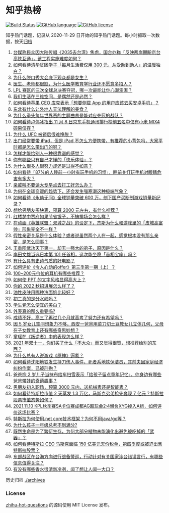 # 知乎热榜
[![Build Status](https://github.com/ToWeLong/zhihu-hot-questions/workflows/CI/badge.svg)](https://github.com/ToWeLong/zhihu-hot-questions/actions)
[![GitHub language](https://img.shields.io/badge/language-golang-orange.svg)](https://golang.org/)
[![GitHub license](https://img.shields.io/github/license/ToWeLong/zhihu-hot-questions)](https://github.com/ToWeLong/zhihu-hot-questions/blob/main/LICENSE)

知乎热门话题，记录从 2020-11-29 日开始的知乎热门话题。每小时抓取一次数据，按天[归档](./archives)

<!-- BEGIN -->

1. [台媒称民众因大陆传唱《2035去台湾》焦虑，国台办称「反映两岸期盼京台高铁互通」，该工程实施难度如何？](https://www.zhihu.com/question/497892822)
1. [如何看待清华贫困学子「每月生活费仅用 300 元，从受助到助人」的温暖独白？](https://www.zhihu.com/question/497645498)
1. [为什么脱口秀大会底下观众都是女生？](https://www.zhihu.com/question/422249342)
1. [医生、老师都很缺，为什么医学教育学行业还不愿意多招人？](https://www.zhihu.com/question/455946878)
1. [LPL 赛区的三次全球总决赛夺冠，哪一次最能让你心潮澎湃？](https://www.zhihu.com/question/497686312)
1. [我们生活在三维空间，是偶然还是必然？](https://www.zhihu.com/question/324086314)
1. [如何看待苹果 CEO 库克表示「想要侧载 App 的用户应该去买安卓手机」？](https://www.zhihu.com/question/497826875)
1. [东北有什么让外地人无法理解的美食？](https://www.zhihu.com/question/495869938)
1. [为什么拳头每年世界赛的主题曲总是能对应夺冠的战队？](https://www.zhihu.com/question/497151950)
1. [如何看待卢伟冰指出 11 月 8 日京东手机通讯排行榜前五名中仅有小米 MIX4 硕果仅存？](https://www.zhihu.com/question/497576599)
1. [为什么 UFC 被锁后很难挣脱？](https://www.zhihu.com/question/495635455)
1. [出门经常要带 iPad，但是 iPad 不怎么方便携带，有推荐的小背包吗，大家平时都是怎么带出门的呀？](https://www.zhihu.com/question/470048203)
1. [怎样才能给别人一种很靠谱的感觉？](https://www.zhihu.com/question/497753614)
1. [你有哪些只有自己才懂的「快乐体验」？](https://www.zhihu.com/question/497916631)
1. [为什么很多人很努力却还是过得不如意？](https://www.zhihu.com/question/496848495)
1. [如何看待「87%的人睡前一小时有玩手机的习惯」，睡前关灯玩手机对眼睛危害有多大？](https://www.zhihu.com/question/497790850)
1. [亲戚叫不要读大专早点去打工好怎么办？](https://www.zhihu.com/question/486286306)
1. [为何在全球变暖的趋势下，还会发生强寒潮这种极端气象？](https://www.zhihu.com/question/497579076)
1. [如何看待《永劫无间》全球销量突破 600 万，创下国产买断制游戏销量新纪录？](https://www.zhihu.com/question/497850027)
1. [想给男朋友买块表，预算 2000 元左右，有什么推荐？](https://www.zhihu.com/question/495923843)
1. [红楼梦中贾府如果节省银子，不搞排场会怎么样？](https://www.zhihu.com/question/496567576)
1. [在动画《英雄联盟：双城之战》的设定下，杰斯为什么和游戏里的「皮城高富帅」形象完全不一样？](https://www.zhihu.com/question/497418856)
1. [假性亲密关系是什么体验？或者说虽然两个人在一起，感觉根本没有那么亲密，是怎么回事？](https://www.zhihu.com/question/34599589)
1. [王重阳武功天下第一，却无一强大的弟子，原因是什么？](https://www.zhihu.com/question/497249711)
1. [岸田文雄当选日本第 101 任首相，这次能坐稳「首相宝座」吗？](https://www.zhihu.com/question/497853060)
1. [有什么具有史诗气质的好电影？](https://www.zhihu.com/question/22972783)
1. [如何评价《令人心动的offer》第三季第一期（上）？](https://www.zhihu.com/question/497812610)
1. [100~200元价位的耳机有哪些推荐？](https://www.zhihu.com/question/23785527)
1. [如何使 PPT 的文字风格显得高大上？](https://www.zhihu.com/question/26104860)
1. [你的 2022 秋招进展怎么样了？](https://www.zhihu.com/question/351714717)
1. [油性皮肤用哪种洗面奶比较好？](https://www.zhihu.com/question/339848663)
1. [初二真的是分水岭吗？](https://www.zhihu.com/question/483327113)
1. [学生党怎么便宜的美白？](https://www.zhihu.com/question/458344278)
1. [外表真的那么重要吗?](https://www.zhihu.com/question/496468773)
1. [成绩不好，高三了再过几个月就高考了努力还有希望吗？](https://www.zhihu.com/question/497438388)
1. [因 5 岁女儿空间想象力不够，西安一爸爸用菜刀切土豆教女儿立体几何，父母在子女教育上还有哪些奇思妙想？](https://www.zhihu.com/question/497739011)
1. [童瑶在《叛逆者》中的表现怎么样？](https://www.zhihu.com/question/463850620)
1. [2021 年双十一，你们买了什么「不大众」而又觉得很赞，想推荐给别的东西？](https://www.zhihu.com/question/495981194)
1. [为什么总有人说游戏《原神》逼氪？](https://www.zhihu.com/question/477285803)
1. [如何看待沈阳地铁发生持刀伤人事件，死者系地铁保洁员，其前夫因家庭经济纠纷作案，已被刑拘？](https://www.zhihu.com/question/497823556)
1. [爸爸抱 2 岁儿子当抹布给车扫雪表示「给孩子留点童年记忆」，你身边有哪些爸爸带娃的奇葩趣事？](https://www.zhihu.com/question/497641054)
1. [男朋友初入职场，预算 3000 元内，送机械表还是智能表？](https://www.zhihu.com/question/497138328)
1. [如何看待特斯拉市值 2 天蒸发 1.3 万亿，马斯克弟弟抢先套现 7 亿元？特斯拉股票市值态势如何？](https://www.zhihu.com/question/497826244)
1. [2021.11.10 KPL秋季赛SA卡位赛成都AG超玩会2:4憾负XYG掉入A组，如何评价这场比赛？](https://www.zhihu.com/question/498025921)
1. [特斯拉为何使用.net core技术框架？为何不用java/go等？](https://www.zhihu.com/question/496204534)
1. [为什么孩子一年级总考不到满分?](https://www.zhihu.com/question/497482912)
1. [既然生命是为了繁衍生存，为何大部分植物未能演化出避免被吃掉的「武器」？](https://www.zhihu.com/question/496813164)
1. [如何看待特斯拉 CEO 马斯克面临 150 亿美元天价税单，第四季度或被迫出售特斯拉股票？](https://www.zhihu.com/question/497386772)
1. [东部战区在台海方向进行战备警巡，行动针对有关国家涉台错误言行，有哪些信息值得关注？](https://www.zhihu.com/question/497799445)
1. [有没有哪些香水很清新冷冽，闻了想让人闻一大口？](https://www.zhihu.com/question/356302285)

<!-- END -->

历史归档 [./archives](./archives)


### License
[zhihu-hot-questions](https://github.com/towelong/zhihu-hot-questions) 的源码使用 MIT License 发布。